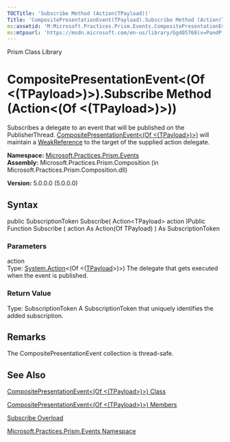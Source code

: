 ```yaml
---
TOCTitle: 'Subscribe Method (Action(TPayload))'
Title: 'CompositePresentationEvent(TPayload).Subscribe Method (Action(TPayload)) (Microsoft.Practices.Prism.Events)'
ms:assetid: 'M:Microsoft.Practices.Prism.Events.CompositePresentationEvent\`1.Subscribe(System.Action{\`0})'
ms:mtpsurl: 'https://msdn.microsoft.com/en-us/library/Gg405768(v=PandP.50)'
---
```


Prism Class Library

CompositePresentationEvent&lt;(Of &lt;(TPayload&gt;)&gt;).Subscribe Method (Action&lt;(Of &lt;(TPayload&gt;)&gt;))
======================================================================================================================

Subscribes a delegate to an event that will be published on the PublisherThread. [CompositePresentationEvent&lt;(Of &lt;(TPayload&gt;)&gt;)](https://msdn.microsoft.com/t:microsoft.practices.prism.events.compositepresentationevent%601) will maintain a [WeakReference](http://msdn2.microsoft.com/en-us/library/hbh8w2zd) to the target of the supplied action delegate.

**Namespace:** [Microsoft.Practices.Prism.Events](https://msdn.microsoft.com/n:microsoft.practices.prism.events)
**Assembly:** Microsoft.Practices.Prism.Composition (in Microsoft.Practices.Prism.Composition.dll)

**Version:** 5.0.0.0 (5.0.0.0)

## Syntax


<span id="syntaxToggle"></span>public SubscriptionToken Subscribe( Action&lt;TPayload&gt; action )Public Function Subscribe ( action As Action(Of TPayload) ) As SubscriptionToken

### Parameters

action  
Type: [System.Action](http://msdn2.microsoft.com/en-us/library/018hxwa8)&lt;(Of &lt;([TPayload](https://msdn.microsoft.com/t:microsoft.practices.prism.events.compositepresentationevent%601)&gt;)&gt;)
The delegate that gets executed when the event is published.

### Return Value

Type: SubscriptionToken
A SubscriptionToken that uniquely identifies the added subscription.

Remarks
-------

<span id="remarksToggle"></span> The CompositePresentationEvent collection is thread-safe.

See Also
--------


[CompositePresentationEvent&lt;(Of &lt;(TPayload&gt;)&gt;) Class](https://msdn.microsoft.com/t:microsoft.practices.prism.events.compositepresentationevent%601)

[CompositePresentationEvent&lt;(Of &lt;(TPayload&gt;)&gt;) Members](https://msdn.microsoft.com/allmembers.t:microsoft.practices.prism.events.compositepresentationevent%601)

[Subscribe Overload](https://msdn.microsoft.com/overload:microsoft.practices.prism.events.compositepresentationevent%601.subscribe)

[Microsoft.Practices.Prism.Events Namespace](https://msdn.microsoft.com/n:microsoft.practices.prism.events)
